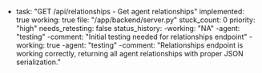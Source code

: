   - task: "GET /api/relationships - Get agent relationships"
    implemented: true
    working: true
    file: "/app/backend/server.py"
    stuck_count: 0
    priority: "high"
    needs_retesting: false
    status_history:
        -working: "NA"
        -agent: "testing"
        -comment: "Initial testing needed for relationships endpoint"
        -working: true
        -agent: "testing"
        -comment: "Relationships endpoint is working correctly, returning all agent relationships with proper JSON serialization."
